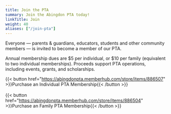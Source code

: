 ```yaml
---
title: Join the PTA
summary: Join the Abingdon PTA today!
linkTitle: Join
weight: 40
aliases: ["/join-pta"]
---
```


Everyone — parents & guardians, educators, students and other community members — is invited to become a member of our PTA.

Annual membership dues are $5 per individual, or $10 per family (equivalent to two individual memberships). Proceeds support PTA operations, including events, grants, and scholarships.

{{< button href="https://abingdonpta.memberhub.com/store/items/886507" >}}Purchase an Individual PTA Membership{{< /button >}}
<br><br>
{{< button href="https://abingdonpta.memberhub.com/store/items/886504" >}}Purchase an Family PTA Membership{{< /button >}}